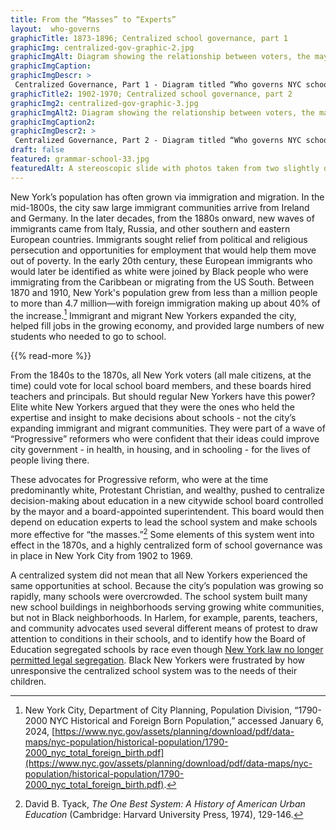 ```yaml
--- 
title: From the “Masses” to “Experts”
layout:  who-governs
graphicTitle: 1873-1896; Centralized school governance, part 1
graphicImg: centralized-gov-graphic-2.jpg
graphicImgAlt: Diagram showing the relationship between voters, the mayor, and the school system 
graphicImgCaption:
graphicImgDescr: >
 Centralized Governance, Part 1 - Diagram titled “Who governs NYC schools? 1873-1896: Centralized School Governance, Part 1.” Voters elect the mayor, who appoints the central board of education. The central board appoints a superintendent for the whole school system, and school trustees (who are like school board members) for each local district. The trustees have the power to hire principals and teachers, who lead the schools and teach the students. This model is based on Manhattan and the Bronx, whose schools consolidated in 1873. There may have been differences in school governance in Queens, Brooklyn, and Staten Island. 
graphicTitle2: 1902-1970; Centralized school governance, part 2
graphicImg2: centralized-gov-graphic-3.jpg
graphicImgAlt2: Diagram showing the relationship between voters, the mayor, borough presidents, and the school system 
graphicImgCaption2:
graphicImgDescr2: >
 Centralized Governance, Part 2 - Diagram titled “Who governs NYC schools? 1902-1970: Centralized School Governance, Part 2.” Voters elect the mayor, who appoints the central board of education. The central board of education appoints district superintendents, who hired principals and teachers. Hiring was shaped in part by the city’s board of examiners, who control the process for becoming a teacher or principal until 1990. After 1961, hiring is governed by the teachers union contract. Voters also elect borough presidents, who appoint local boards of education for each district. These districts had limited power.
draft: false
featured: grammar-school-33.jpg
featuredAlt: A stereoscopic slide with photos taken from two slightly different angles shows around 100 schoolgirls seated in a large auditorium with several women teachers in the background.
--- 
```


New York’s population has often grown via immigration and migration. In the mid-1800s, the city saw large immigrant communities arrive from Ireland and Germany. In the later decades, from the 1880s onward, new waves of immigrants came from Italy, Russia, and other southern and eastern European countries. Immigrants sought relief from political and religious persecution and opportunities for employment that would help them move out of poverty. In the early 20th century, these European immigrants who would later be identified as white were joined by Black people who were immigrating from the Caribbean or migrating from the US South. Between 1870 and 1910, New York's population grew from less than a million people to more than 4.7 million—with foreign immigration making up about 40% of the increase.[^1] Immigrant and migrant New Yorkers expanded the city, helped fill jobs in the growing economy, and provided large numbers of new students who needed to go to school.

{{% read-more %}}

From the 1840s to the 1870s, all New York voters (all male citizens, at the time) could vote for local school board members, and these boards hired teachers and principals. But should regular New Yorkers have this power? Elite white New Yorkers argued that they were the ones who held the expertise and insight to make decisions about schools - not the city’s expanding immigrant and migrant communities. They were part of a wave of “Progressive” reformers who were confident that their ideas could improve city government - in health, in housing, and in schooling - for the lives of people living there.

These advocates for Progressive reform, who were at the time predominantly white, Protestant Christian, and wealthy, pushed to centralize decision-making about education in a new citywide school board controlled by the mayor and a board-appointed superintendent. This board would then depend on education experts to lead the school system and make schools more effective for “the masses.”[^2] Some elements of this system went into effect in the 1870s, and a highly centralized form of school governance was in place in New York City from 1902 to 1969.

A centralized system did not mean that all New Yorkers experienced the same opportunities at school. Because the city’s population was growing so rapidly, many schools were overcrowded. The school system built many new school buildings in neighborhoods serving growing white communities, but not in Black neighborhoods. In Harlem, for example, parents, teachers, and community advocates used several different means of protest to draw attention to conditions in their schools, and to identify how the Board of Education segregated schools by race even though [New York law no longer permitted legal segregation](/topics/black-latina-women/cisco-resisting-segregation/). Black New Yorkers were frustrated by how unresponsive the centralized school system was to the needs of their children.

[^1]: New York City, Department of City Planning, Population Division, “1790-2000 NYC Historical and Foreign Born Population,” accessed January 6, 2024, [https://www.nyc.gov/assets/planning/download/pdf/data-maps/nyc-population/historical-population/1790-2000_nyc_total_foreign_birth.pdf](https://www.nyc.gov/assets/planning/download/pdf/data-maps/nyc-population/historical-population/1790-2000_nyc_total_foreign_birth.pdf).

[^2]: David B. Tyack, *The One Best System: A History of American Urban Education* (Cambridge: Harvard University Press, 1974), 129-146.
